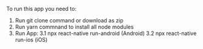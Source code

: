 To run this app you need to:

1. Run git clone command or download as zip
2. Run yarn commnand to install all node modules
3. Run App:
   3.1 npx react-native run-android (Android)
   3.2 npx react-native run-ios (iOS)
